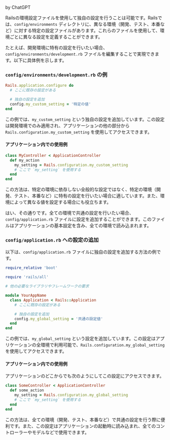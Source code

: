 by ChatGPT

Railsの環境設定ファイルを使用して独自の設定を行うことは可能です。Railsでは、`config/environments` ディレクトリに、異なる環境（開発、テスト、本番など）に対する特定の設定ファイルがあります。これらのファイルを使用して、環境ごとに異なる設定を定義することができます。

たとえば、開発環境に特有の設定を行いたい場合、`config/environments/development.rb` ファイルを編集することで実現できます。以下に具体例を示します。

### `config/environments/development.rb` の例

```ruby
Rails.application.configure do
  # ここに既存の設定がある

  # 独自の設定を追加
  config.my_custom_setting = '特定の値'
end
```

この例では、`my_custom_setting` という独自の設定を追加しています。この設定は開発環境でのみ適用され、アプリケーションの他の部分から `Rails.configuration.my_custom_setting` を使用してアクセスできます。

#### アプリケーション内での使用例

```ruby
class MyController < ApplicationController
  def my_action
    my_setting = Rails.configuration.my_custom_setting
    # ここで `my_setting` を使用する
  end
end
```

この方法は、特定の環境に依存しない全般的な設定ではなく、特定の環境（開発、テスト、本番など）に特有の設定を行いたい場合に適しています。また、環境によって異なる値を設定する場合にも役立ちます。

はい、その通りです。全ての環境で共通の設定を行いたい場合、`config/application.rb` ファイルに設定を追加することができます。このファイルはアプリケーションの基本設定を含み、全ての環境で読み込まれます。

### `config/application.rb` への設定の追加

以下は、`config/application.rb` ファイルに独自の設定を追加する方法の例です。

```ruby
require_relative 'boot'

require 'rails/all'

# 他の必要なライブラリやフレームワークの要求

module YourAppName
  class Application < Rails::Application
    # ここに既存の設定がある

    # 独自の設定を追加
    config.my_global_setting = '共通の設定値'
  end
end
```

この例では、`my_global_setting` という設定を追加しています。この設定はアプリケーションの全環境で利用可能で、`Rails.configuration.my_global_setting` を使用してアクセスできます。

#### アプリケーション内での使用例

アプリケーションのどこからでも次のようにしてこの設定にアクセスできます。

```ruby
class SomeController < ApplicationController
  def some_action
    my_setting = Rails.configuration.my_global_setting
    # ここで `my_setting` を使用する
  end
end
```

この方法は、全ての環境（開発、テスト、本番など）で共通の設定を行う際に便利です。また、この設定はアプリケーションの起動時に読み込まれ、全てのコントローラーやモデルなどで使用できます。